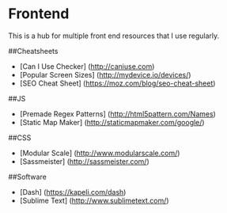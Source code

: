 # Frontend
This is a hub for multiple front end resources that I use regularly.

##Cheatsheets
* [Can I Use Checker] (http://caniuse.com)
* [Popular Screen Sizes] (http://mydevice.io/devices/)
* [SEO Cheat Sheet] (https://moz.com/blog/seo-cheat-sheet)

##JS
* [Premade Regex Patterns] (http://html5pattern.com/Names)
* [Static Map Maker] (http://staticmapmaker.com/google/)

##CSS
* [Modular Scale] (http://www.modularscale.com/)
* [Sassmeister] (http://sassmeister.com/)

##Software
* [Dash] (https://kapeli.com/dash)
* [Sublime Text] (http://www.sublimetext.com/)
